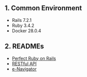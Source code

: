 ## 1. Common Environment

- Rails 7.2.1
- Ruby 3.4.2
- Docker 28.0.4

## 2. READMEs

- [Perfect Ruby on Rails](./perfect-ruby-on-rails/README.md)
- [RESTful API](./restful-api/README.md)
- [e-Navigator](./e-navigator/README.md)
